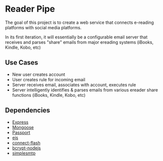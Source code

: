 # Reader Pipe

The goal of this project is to create a web service that connects e-reading platforms with social media platforms. 

In its first iteration, it will essentially be a configurable email server that receives and parses "share" emails from major ereading systems (iBooks, Kindle, Kobo, etc)

## Use Cases

* New user creates account
* User creates rule for incoming email
* Server receives email, associates with account, executes rule
* Server intelligently identifies & parses emails from various ereader share functions (iBooks, Kindle, Kobo, etc)

## Dependencies

* [Express](http://expressjs.com/)
* [Mongoose](http://mongoosejs.com/)
* [Passport](http://passportjs.org/)
* [ejs](https://github.com/visionmedia/ejs)
* [connect-flash](https://github.com/jaredhanson/connect-flash)
* [bcrypt-nodejs](https://github.com/shaneGirish/bcrypt-nodejs)
* [simplesmtp](https://github.com/andris9/simplesmtp)
